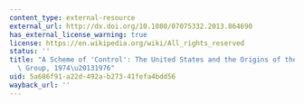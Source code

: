 ```yaml
---
content_type: external-resource
external_url: http://dx.doi.org/10.1080/07075332.2013.864690
has_external_license_warning: true
license: https://en.wikipedia.org/wiki/All_rights_reserved
status: ''
title: "A Scheme of 'Control': The United States and the Origins of the Nuclear Suppliers'\
  \ Group, 1974\u20131976"
uid: 5a686f91-a22d-492a-b273-41fefa4bdd56
wayback_url: ''
---
```

